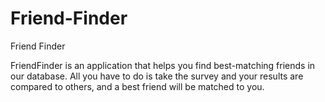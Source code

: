 # Friend-Finder
Friend Finder 

FriendFinder is an application that helps you find best-matching friends in our database.
All you have to do is take the survey and your results are compared to others, and a best friend will be matched to you.
